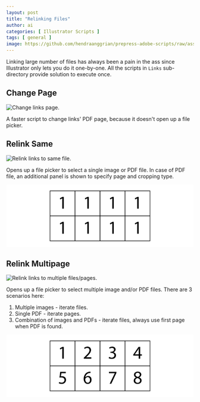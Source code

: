 ```yaml
---
layout: post
title: "Relinking Files"
author: ai
categories: [ Illustrator Scripts ]
tags: [ general ]
image: https://github.com/hendraanggrian/prepress-adobe-scripts/raw/assets/screens/ai_links_relinkmultipage.png
---
```


Linking large number of files has always been a pain in the ass since Illustrator only lets you do it one-by-one.
All the scripts in `Links` sub-directory provide solution to execute once.

## Change Page

![Change links page.](https://github.com/hendraanggrian/prepress-adobe-scripts/raw/assets/screens/ai_links_changepage.png)

A faster script to change links' PDF page, because it doesn't open up a file picker.

## Relink Same

![Relink links to same file.](https://github.com/hendraanggrian/prepress-adobe-scripts/raw/assets/screens/ai_links_relinksame.png)

Opens up a file picker to select a single image or PDF file. In case of PDF file,
an additional panel is shown to specify page and cropping type.

![Flow of relink same.](../images/samples/ai_links_relinksame.png)

## Relink Multipage

![Relink links to multiple files/pages.](https://github.com/hendraanggrian/prepress-adobe-scripts/raw/assets/screens/ai_links_relinkmultipage.png)

Opens up a file picker to select multiple image and/or PDF files. There are 3 scenarios here:
1. Multiple images - iterate files.
2. Single PDF - iterate pages.
3. Combination of images and PDFs - iterate files, always use first page when PDF is found.

![Flow of relink multiple.](../images/samples/ai_links_relinkmultipage.png)
